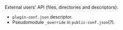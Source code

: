 External users' API (files, directories and descriptors):

* `plugin-conf.json` descriptor.
* Pseudomodule `_override` in `public-conf.json`(?).

